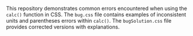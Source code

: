 This repository demonstrates common errors encountered when using the `calc()` function in CSS.  The `bug.css` file contains examples of inconsistent units and parentheses errors within `calc()`.  The `bugSolution.css` file provides corrected versions with explanations.